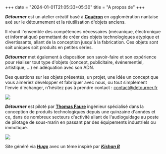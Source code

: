 +++
date = "2024-01-01T21:05:33+05:30"
title = "A propos de"
+++


***Détourner*** est un atelier créatif basé à [**Couëron**][2] en agglomération nantaise axé sur le détournement 
et la réutilisation d'objets anciens.

Il réunit l'ensemble des compétences nécessaires (mécanique, électronique et informatique) permettant de créer 
des objets technologiques atypique et divertissants, allant de la conception jusqu'à la fabrication.
Ces objets sont soit uniques soit produits en petites séries. 

***Détourner*** met également à disposition son savoir-faire et son expérience pour réaliser 
tout type d'objets (concept, publicitaire, événementiel, artistique, ...) en adéquation avec son ADN.

Des questions sur les objets présentés, un projet, une idée un concept que vous aimeriez développer et fabriquer 
avec nous, ou tout simplement l'envie d'échanger, n'hésitez pas à prendre contact : contact@detourner.fr 

![](/about/work_000.png)

***Détourner*** est piloté par [**Thomas Faure**][1] ingénieur spécialisé dans la conception 
de produits technologiques depuis une quinzaine d'années et ce, dans de nombreux secteurs d'activité 
allant de l'audioguidage au poste de pilotage de sous-marin en passant par des équipements industriels ou immotique.

![](/about/tfa_s.png)

Site généré via [***Hugo***][3] avec un tème inspiré par [***Kishan B***][4]

[1]: https://www.linkedin.com/in/thomas-faure-9916b818/
[2]: https://fr.wikipedia.org/wiki/Cou%C3%ABron
[3]: https://gohugo.io/
[4]: https://github.com/kishaningithub